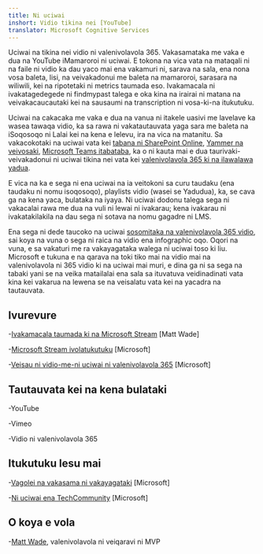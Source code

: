 ```yaml
---
title: Ni uciwai
inshort: Vidio tikina nei [YouTube]
translator: Microsoft Cognitive Services
---
```



Uciwai na tikina nei vidio ni valenivolavola 365. Vakasamataka me vaka e dua na YouTube iMamaroroi ni uciwai. E tokona na vica vata na mataqali ni na faile ni vidio ka dau yaco mai ena vakamuri ni, sarava na sala, ena nona vosa baleta, lisi, na veivakadonui me baleta na mamaroroi, sarasara na wiliwili, kei na ripotetaki ni metrics taumada eso. Ivakamacala ni ivakatagedegede ni findmypast talega e oka kina na irairai ni matana na veivakacaucautaki kei na sausaumi na transcription ni vosa-ki-na itukutuku.

Uciwai na cakacaka me vaka e dua na vanua ni itakele uasivi me lavelave ka wasea tawaqa vidio, ka sa rawa ni vakatautauvata yaga sara me baleta na iSoqosoqo ni Lalai kei na kena e lelevu, ira na vica na matanitu. Sa vakacokotaki na uciwai vata kei [tabana ni SharePoint Online](https://docs.microsoft.com/en-us/stream/embed-video-sharepoint), [Yammer na veivosaki](https://stream.microsoft.com/en-us/blog/share-on-yammer/), [Microsoft Teams itabataba](https://docs.microsoft.com/en-us/stream/embed-video-microsoft-teams), ka o ni kauta mai e dua taurivaki-veivakadonui ni uciwai tikina nei vata kei [valenivolavola 365 ki na ilawalawa yadua](http://icsh.pt/O365groups).

E vica na ka e sega ni ena uciwai na ia veitokoni sa curu taudaku (ena taudaku ni nomu isoqosoqo), playlists vidio (wasei se Yadudua), ka, se cava ga na kena yaca, bulataka na iyaya. Ni uciwai dodonu talega sega ni vakacalai rawa me dua na vuli ni lewai ni ivakarau; kena ivakarau ni ivakatakilakila na dau sega ni sotava na nomu gagadre ni LMS.

Ena sega ni dede taucoko na uciwai [sosomitaka na valenivolavola 365 vidio](https://docs.microsoft.com/en-us/stream/migrate-from-office-365), sai koya na vuna o sega ni raica na vidio ena infographic oqo. Oqori na vuna, e sa vakaturi me ra vakayagataka walega ni uciwai toso ki liu. Microsoft e tukuna e na qarava na toki tiko mai na vidio mai na valenivolavola ni 365 vidio ki na uciwai mai muri, e dina ga ni sa sega na tabaki yani se na veika matailalai ena sala sa ituvatuva veidinadinati vata kina kei vakarua na lewena se na veisalatu vata kei na yacadra na tautauvata.

Ivurevure
---------

-[Ivakamacala taumada ki na Microsoft Stream](https://www.linkedin.com/pulse/stream-video-portal-now-available-matt-wade/)
    \[Matt Wade\]

-[Microsoft Stream ivolatukutuku](https://docs.microsoft.com/en-us/stream/)
    \[Microsoft\]

-[Veisau ni vidio-me-ni uciwai ni valenivolavola 365](https://docs.microsoft.com/en-us/stream/migrate-from-office-365)
    \[Microsoft\]

Tautauvata kei na kena bulataki
--------------------

-YouTube

-Vimeo

-Vidio ni valenivolavola 365

Itukutuku lesu mai
---------

-[Vagolei na vakasama ni vakayagataki](https://techcommunity.microsoft.com/t5/Microsoft-Stream-Ideas/idb-p/StreamIdeas)
    \[Microsoft\]

-[Ni uciwai ena TechCommunity](https://techcommunity.microsoft.com/t5/Microsoft-Stream-Ideas/idb-p/StreamIdeas)
    \[Microsoft\]

O koya e vola
---------

-[Matt Wade](https://www.linkedin.com/in/thatmattwade/), valenivolavola ni veiqaravi ni MVP


